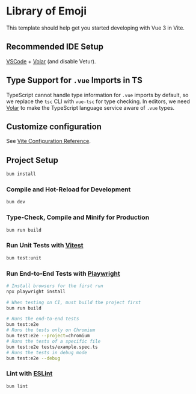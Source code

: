 # Library of Emoji

This template should help get you started developing with Vue 3 in Vite.

## Recommended IDE Setup

[VSCode](https://code.visualstudio.com/) + [Volar](https://marketplace.visualstudio.com/items?itemName=Vue.volar) (and disable Vetur).

## Type Support for `.vue` Imports in TS

TypeScript cannot handle type information for `.vue` imports by default, so we replace the `tsc` CLI with `vue-tsc` for type checking. In editors, we need [Volar](https://marketplace.visualstudio.com/items?itemName=Vue.volar) to make the TypeScript language service aware of `.vue` types.

## Customize configuration

See [Vite Configuration Reference](https://vite.dev/config/).

## Project Setup

```sh
bun install
```

### Compile and Hot-Reload for Development

```sh
bun dev
```

### Type-Check, Compile and Minify for Production

```sh
bun run build
```

### Run Unit Tests with [Vitest](https://vitest.dev/)

```sh
bun test:unit
```

### Run End-to-End Tests with [Playwright](https://playwright.dev)

```sh
# Install browsers for the first run
npx playwright install

# When testing on CI, must build the project first
bun run build

# Runs the end-to-end tests
bun test:e2e
# Runs the tests only on Chromium
bun test:e2e --project=chromium
# Runs the tests of a specific file
bun test:e2e tests/example.spec.ts
# Runs the tests in debug mode
bun test:e2e --debug
```

### Lint with [ESLint](https://eslint.org/)

```sh
bun lint
```
